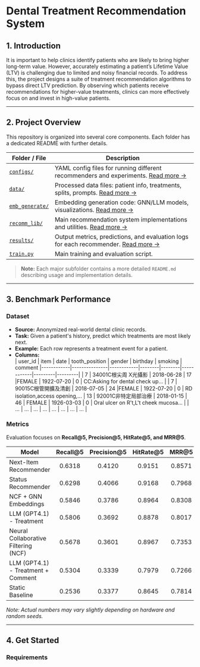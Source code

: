 # Dental Treatment Recommendation System

## 1. Introduction

It is important to help clinics identify patients who are likely to bring higher long-term value. However, accurately estimating a patient’s Lifetime Value (LTV) is challenging due to limited and noisy financial records. To address this, the project designs a suite of treatment recommendation algorithms to bypass direct LTV prediction. By observing which patients receive recommendations for higher-value treatments, clinics can more effectively focus on and invest in high-value patients.

---

## 2. Project Overview

This repository is organized into several core components. Each folder has a dedicated README with further details.

| Folder / File         | Description                                                                                  |
|-----------------------|---------------------------------------------------------------------------------------------|
| [`configs/`](./configs)                 | YAML config files for running different recommenders and experiments. [Read more &rarr;](./configs/README.md)  |
| [`data/`](./data)                       | Processed data files: patient info, treatments, splits, prompts. [Read more &rarr;](./data/README.md)         |
| [`emb_generate/`](./emb_generate)       | Embedding generation code: GNN/LLM models, visualizations. [Read more &rarr;](./emb_generate/README.md)        |
| [`recomm_lib/`](./recomm_lib)           | Main recommendation system implementations and utilities. [Read more &rarr;](./recomm_lib/README.md)           |
| [`results/`](./results)                 | Output metrics, predictions, and evaluation logs for each recommender. [Read more &rarr;](./results/README.md) |                                              |
| [`train.py`](./train.py)                | Main training and evaluation script.                                                                         |

> **Note:** Each major subfolder contains a more detailed `README.md` describing usage and implementation details.

---

## 3. Benchmark Performance

### Dataset

- **Source:** Anonymized real-world dental clinic records.
- **Task:** Given a patient's history, predict which treatments are most likely next.
- **Example:** Each row represents a treatment event for a patient.
- **Columns:**  
    | user_id | item | date       | tooth_position | gender | birthday   | smoking | comment
    |------------|---------------|------------|--------|--------|------------|---------|---------|
    | 7       | 34001C根尖周 X光攝影     | 2018-06-28 | 17 |FEMALE      | 1922-07-20 | 0      | CC:Asking for dental check up... |
    | 7       | 90015C根管開擴及清創     | 2018-07-05 | 24 |FEMALE      | 1922-07-20 | 0      | RD isolation,access opening,...
    | 13       | 92001C非特定局部治療     | 2018-01-15 | 46 | FEMALE      | 1926-03-03 | 0      | Oral ulcer on R't,L't cheek mucosa... |
    | ... | ... | ... | ... | ... | ... | ... | ... |


### Metrics

Evaluation focuses on **Recall@5, Precision@5, HitRate@5, and MRR@5**.

| Model                    | Recall@5 | Precision@5 | HitRate@5 | MRR@5 |
|----------------------------|:----------:|:-------------:|:-----------:|:-------:|
| Next-Item  Recommender  | 0.6318     | 0.4120        | 0.9151      | 0.8571  |
| Status Recommender       | 0.6298     | 0.4066        | 0.9168      | 0.7968  |
| NCF + GNN Embeddings     | 0.5846     | 0.3786        | 0.8964      | 0.8308  |
| LLM (GPT4.1) - Treatment | 0.5806     | 0.3692        | 0.8878      | 0.8017  |
| Neural Collaborative Filtering (NCF)          | 0.5678  | 0.3601 | 0.8967      | 0.7353   |
| LLM (GPT4.1) - Treatment + Comment          | 0.5304     | 0.3339        | 0.7979      | 0.7266  |
| Static Baseline          | 0.2536     | 0.3377        | 0.8645      | 0.7814  |

*Note: Actual numbers may vary slightly depending on hardware and random seeds.*

---

## 4. Get Started

### Requirements